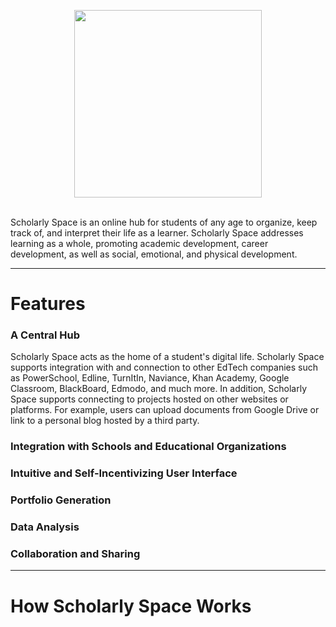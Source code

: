 <p align="center"><img src="http://www.scholarly.space/lib/logos/final_bubble.png" width="300px"></p>
<br>
Scholarly Space is an online hub for students of any age to organize, keep track of, and interpret their life as a learner. Scholarly Space addresses learning as a whole, promoting academic development, career development, as well as social, emotional, and physical development.

---
<h1><strong>Features</strong></h1>
<h3>A Central Hub</h3>
Scholarly Space acts as the home of a student's digital life. Scholarly Space supports integration with and connection to other EdTech companies such as PowerSchool, Edline, TurnItIn, Naviance, Khan Academy, Google Classroom, BlackBoard, Edmodo, and much more. In addition, Scholarly Space supports connecting to projects hosted on other websites or platforms. For example, users can upload documents from Google Drive or link to a personal blog hosted by a third party.

<h3>Integration with Schools and Educational Organizations</h3> 

<h3>Intuitive and Self-Incentivizing User Interface</h3> 

<h3>Portfolio Generation</h3> 

<h3>Data Analysis</h3> 

<h3>Collaboration and Sharing</h3> 

---

<h1><strong>How Scholarly Space Works</strong></1>